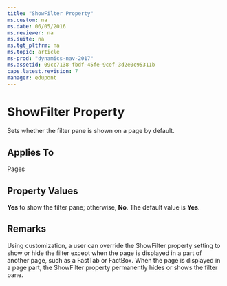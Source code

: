 ```yaml
---
title: "ShowFilter Property"
ms.custom: na
ms.date: 06/05/2016
ms.reviewer: na
ms.suite: na
ms.tgt_pltfrm: na
ms.topic: article
ms-prod: "dynamics-nav-2017"
ms.assetid: 09cc7138-fbdf-45fe-9cef-3d2e0c95311b
caps.latest.revision: 7
manager: edupont
---
```

# ShowFilter Property
Sets whether the filter pane is shown on a page by default.  
  
## Applies To  
 Pages  
  
## Property Values  
 **Yes** to show the filter pane; otherwise, **No**. The default value is **Yes**.  
  
## Remarks  
 Using customization, a user can override the ShowFilter property setting to show or hide the filter except when the page is displayed in a part of another page, such as a FastTab or FactBox. When the page is displayed in a page part, the ShowFilter property permanently hides or shows the filter pane.